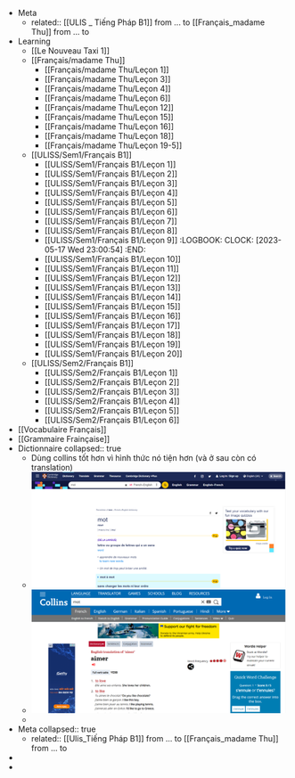 - Meta
	- related:: 
	  [[ULIS _ Tiếng Pháp B1]] from ... to
	  [[Français_madame Thu]] from ... to
- Learning
	- [[Le Nouveau Taxi 1]]
	- [[Français/madame Thu]]
		- [[Français/madame Thu/Leçon 1]]
		- [[Français/madame Thu/Leçon 3]]
		- [[Français/madame Thu/Leçon 4]]
		- [[Français/madame Thu/Leçon 6]]
		- [[Français/madame Thu/Leçon 12]]
		- [[Français/madame Thu/Leçon 15]]
		- [[Français/madame Thu/Leçon 16]]
		- [[Français/madame Thu/Leçon 18]]
		- [[Français/madame Thu/Leçon 19-5]]
	- [[ULISS/Sem1/Français B1]]
		- [[ULISS/Sem1/Français B1/Leçon 1]]
		- [[ULISS/Sem1/Français B1/Leçon 2]]
		- [[ULISS/Sem1/Français B1/Leçon 3]]
		- [[ULISS/Sem1/Français B1/Leçon 4]]
		- [[ULISS/Sem1/Français B1/Leçon 5]]
		- [[ULISS/Sem1/Français B1/Leçon 6]]
		- [[ULISS/Sem1/Français B1/Leçon 7]]
		- [[ULISS/Sem1/Français B1/Leçon 8]]
		- [[ULISS/Sem1/Français B1/Leçon 9]]
		  :LOGBOOK:
		  CLOCK: [2023-05-17 Wed 23:00:54]
		  :END:
		- [[ULISS/Sem1/Français B1/Leçon 10]]
		- [[ULISS/Sem1/Français B1/Leçon 11]]
		- [[ULISS/Sem1/Français B1/Leçon 12]]
		- [[ULISS/Sem1/Français B1/Leçon 13]]
		- [[ULISS/Sem1/Français B1/Leçon 14]]
		- [[ULISS/Sem1/Français B1/Leçon 15]]
		- [[ULISS/Sem1/Français B1/Leçon 16]]
		- [[ULISS/Sem1/Français B1/Leçon 17]]
		- [[ULISS/Sem1/Français B1/Leçon 18]]
		- [[ULISS/Sem1/Français B1/Leçon 19]]
		- [[ULISS/Sem1/Français B1/Leçon 20]]
	- [[ULISS/Sem2/Français B1]]
		- [[ULISS/Sem2/Français B1/Leçon 1]]
		- [[ULISS/Sem2/Français B1/Leçon 2]]
		- [[ULISS/Sem2/Français B1/Leçon 3]]
		- [[ULISS/Sem2/Français B1/Leçon 4]]
		- [[ULISS/Sem2/Français B1/Leçon 5]]
		- [[ULISS/Sem2/Français B1/Leçon 6]]
- [[Vocabulaire Français]]
- [[Grammaire Frainçaise]]
- Dictionnaire
  collapsed:: true
	- Dùng collins tốt hơn vì hình thức nó tiện hơn (và ở sau còn có translation)
	- ![image.png](../assets/image_1668421943592_0.png)
	- ![image.png](../assets/image_1668421968032_0.png)
	-
- Meta
  collapsed:: true
	- related:: 
	  [[Ulis_Tiếng Pháp B1]] from ... to
	  [[Français_madame Thu]] from ... to
-
-